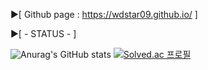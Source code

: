 

:arrow_forward:[ Github page : https://wdstar09.github.io/ ]

:arrow_forward:[ - STATUS - ]

![Anurag's GitHub stats](https://github-readme-stats.vercel.app/api?username=Wdstar09&show_icons=true&theme=github_dark)
[![Solved.ac 프로필](http://mazassumnida.wtf/api/v2/generate_badge?boj=s_dragon)](https://solved.ac/s_dragon)



<!--
**Wdstar09/Wdstar09** is a ✨ _special_ ✨ repository because its `README.md` (this file) appears on your GitHub profile.

Here are some ideas to get you started:

- 🔭 I’m currently working on ...
- 🌱 I’m currently learning ...
- 👯 I’m looking to collaborate on ...
- 🤔 I’m looking for help with ...
- 💬 Ask me about ...
- 📫 How to reach me: ...
- 😄 Pronouns: ...
- ⚡ Fun fact: ...
-->
<!-- [![Top Langs](https://github-readme-stats.vercel.app/api/top-langs/?username=Wdstar09&layout=compact&theme=github_dark&langs_count=3)](https://github.com/anuraghazra/github-readme-stats)
 -->
<!-- ![your id](https://road-to-kaggle-grandmaster.vercel.app/api/simple/{your id})
![default version](https://road-to-kaggle-grandmaster.vercel.app/api/badges/{your id}/{part}) -->
<!-- ![kaggle badge](https://url.com/?user={user id}) -->
<!-- <a href="https://github.com/anuraghazra/github-readme-stats">
  <img align="center" src="https://github-readme-stats.vercel.app/api/pin/?username=anuraghazra&repo=github-readme-stats" />
</a>
<a href="https://github.com/anuraghazra/convoychat">
  <img align="center" src="https://github-readme-stats.vercel.app/api/pin/?username=anuraghazra&repo=convoychat" />
</a> -->

